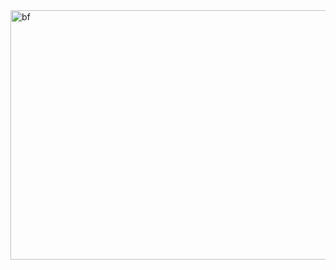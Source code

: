 <img width="1126" height="399" alt="bf" src="https://github.com/user-attachments/assets/8a8cded7-7ae9-4ace-875a-ffbdfea13a4e" />
